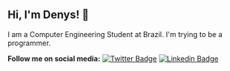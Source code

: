 ## Hi, I'm Denys! :wave:
I am a Computer Engineering Student at Brazil. I'm trying to be a programmer.

**Follow me on social media:**
[![Twitter Badge](https://img.shields.io/badge/-Twitter-1ca0f1?style=flat-square&labelColor=1ca0f1&logo=twitter&logoColor=white&link=https://twitter.com/Denys_Menfredy)](https://twitter.com/Denys_Menfredy)
[![Linkedin Badge](https://img.shields.io/badge/-LinkedIn-blue?style=flat-square&logo=Linkedin&logoColor=white&link=https://www.linkedin.com/in/denys-menfredy/)](https://www.linkedin.com/in/denys-menfredy/)